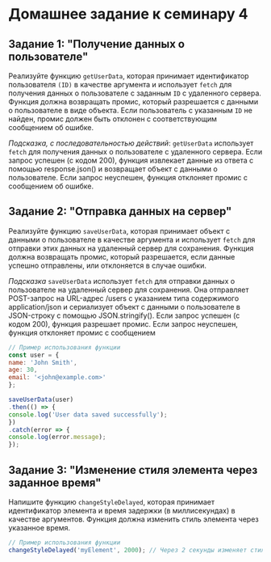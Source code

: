 # Домашнее задание к семинару 4

## Задание 1: "Получение данных о пользователе"

Реализуйте функцию `getUserData`, которая принимает идентификатор пользователя `(ID)` в качестве аргумента и использует `fetch` для получения данных о пользователе с заданным `ID` с удаленного сервера. Функция должна возвращать промис, который разрешается с данными о пользователе в виде объекта. Если пользователь с указанным `ID` не найден, промис должен быть отклонен с соответствующим сообщением об ошибке.

*Подсказка, с последовательностью действий*:
`getUserData` использует `fetch` для получения данных о пользователе с удаленного сервера. Если запрос успешен (с кодом 200), функция извлекает данные из ответа с помощью response.json() и возвращает объект с данными о пользователе. Если запрос неуспешен, функция отклоняет промис с сообщением об ошибке.

## Задание 2: "Отправка данных на сервер"

Реализуйте функцию `saveUserData`, которая принимает объект с данными о пользователе в качестве аргумента и использует `fetch` для отправки этих данных на удаленный сервер для сохранения. Функция должна возвращать промис, который разрешается, если данные успешно отправлены, или отклоняется в случае ошибки.

*Подсказка*
`saveUserData` использует `fetch` для отправки данных о пользователе на удаленный сервер для сохранения. Она отправляет POST-запрос на URL-адрес /users с указанием типа содержимого application/json и сериализует объект с данными о пользователе в JSON-строку с помощью JSON.stringify(). Если запрос успешен (с кодом 200), функция разрешает промис. Если запрос неуспешен, функция отклоняет промис с сообщением

```js
// Пример использования функции
const user = {
name: 'John Smith',
age: 30,
email: '<john@example.com>'
};

saveUserData(user)
.then(() => {
console.log('User data saved successfully');
})
.catch(error => {
console.log(error.message);
});
```

## Задание 3: "Изменение стиля элемента через заданное время"

Напишите функцию `changeStyleDelayed`, которая принимает идентификатор элемента и время задержки (в миллисекундах) в качестве аргументов. Функция должна изменить стиль элемента через указанное время.

```js
// Пример использования функции
changeStyleDelayed('myElement', 2000); // Через 2 секунды изменяет стиль элемента с id 'myElement'"
```